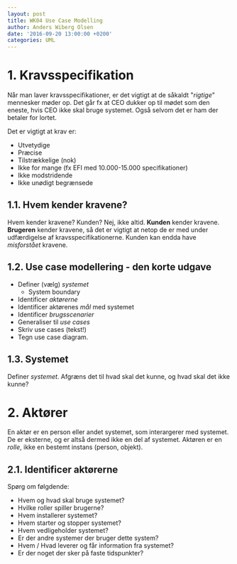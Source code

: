 ```yaml
---
layout: post
title: WK04 Use Case Modelling
author: Anders Wiberg Olsen
date: '2016-09-20 13:00:00 +0200'
categories: UML
---
```


# 1. Kravsspecifikation

Når man laver kravsspecifikationer, er det vigtigt at de såkaldt "_rigtige_" mennesker møder op. Det går fx at CEO dukker op til mødet som den eneste, hvis CEO ikke skal bruge systemet. Også selvom det er ham der betaler for lortet.

Det er vigtigt at krav er:

* Utvetydige
* Præcise
* Tilstrækkelige (nok)
* Ikke for mange (fx EFI med 10.000-15.000 specifikationer)
* Ikke modstridende
* Ikke unødigt begrænsede

## 1.1. Hvem kender kravene?

Hvem kender kravene? Kunden? Nej, ikke altid. __Kunden__ kender kravene. __Brugeren__ kender kravene, så det er vigtigt at netop de er med under udfærdigelse af kravsspecifikationerne. Kunden kan endda have _misforstået_ kravene.

## 1.2. Use case modellering - den korte udgave

* Definer (vælg) _systemet_
  - System boundary
* Identificer _aktørerne_
* Identificer aktørenes _mål_ med systemet
* Identificer _brugsscenarier_
* Generaliser til _use cases_
* Skriv use cases (tekst!)
* Tegn use case diagram.

## 1.3. Systemet

Definer _systemet_. Afgræns det til hvad skal det kunne, og hvad skal det ikke kunne?

# 2. Aktører

En aktør er en person eller andet systemet, som interargerer med systemet. De er eksterne, og er altså dermed ikke en del af systemet. Aktøren er en _rolle_, ikke en bestemt instans (person, objekt).

## 2.1. Identificer aktørerne

Spørg om følgdende:

* Hvem og hvad skal bruge systemet?
* Hvilke roller spiller brugerne?
* Hvem installerer systemet?
* Hvem starter og stopper systemet?
* Hvem vedligeholder systemet?
* Er der andre systemer der bruger dette system?
* Hvem / Hvad leverer og får information fra systemet?
* Er der noget der sker på faste tidspunkter?
